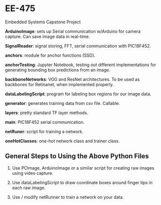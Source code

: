 # EE-475
Embedded Systems Capstone Project

**ArduinoImage**: sets up Serial communication w/Arduino for camera capture. Can save image data in real-time.

**SignalReader**: signal storing, FFT, serial communication with PIC18F452.

**anchors**: module for anchor functions (SSD).

**anchorTesting**: Jupyter Notebook, testing out different implementations for generating bounding box predictions from an image.

**backboneNetworks**: VGG and ResNet architectures. To be used as backbones for Retinanet, when implemented properly.

**dataLabelingScript**: program for labeling box regions for our image data.

**generator**: generates training data from csv file. Callable.

**layers**: pretty standard TF layer methods.

**main**: PIC18F452 serial communication.

**netRuner**: script for training a network.

**oneHotClasses**: one-hot network class and trainer class.

## General Steps to Using the Above Python Files ##

1) Use PCImage, ArduinoImage or a similar script for creating raw images using video capture.

2) Use dataLabelingScript to draw coordinate boxes around finger tips in each raw image.

3) Use / modify netRunner to train a network on your data.
